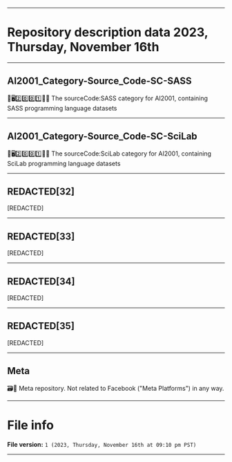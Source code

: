 
***

# Repository description data 2023, Thursday, November 16th

---

## AI2001_Category-Source_Code-SC-SASS

🧠️🖥️2️⃣️0️⃣️0️⃣️1️⃣️💾️📜️ The sourceCode:SASS category for AI2001, containing SASS programming language datasets

---

## AI2001_Category-Source_Code-SC-SciLab

🧠️🖥️2️⃣️0️⃣️0️⃣️1️⃣️💾️📜️ The sourceCode:SciLab category for AI2001, containing SciLab programming language datasets

---

## REDACTED[32]

[REDACTED]

---

## REDACTED[33]

[REDACTED]

---

## REDACTED[34]

[REDACTED]

---

## REDACTED[35]

[REDACTED]

---

## Meta

🗃️📑️ Meta repository. Not related to Facebook ("Meta Platforms") in any way.

***

# File info

**File version:** `1 (2023, Thursday, November 16th at 09:10 pm PST)`

***

